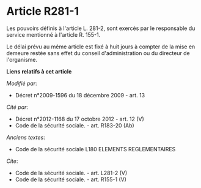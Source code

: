 # Article R281-1

Les pouvoirs définis à l'article L. 281-2, sont exercés par le responsable du service mentionné à l'article R. 155-1. 

Le délai prévu au même article est fixé à huit jours à compter de la mise en demeure restée sans effet du conseil
d'administration ou du directeur de l'organisme.

**Liens relatifs à cet article**

_Modifié par_:

  - Décret n°2009-1596 du 18 décembre 2009 - art. 13

_Cité par_:

  - Décret n°2012-1168 du 17 octobre 2012 - art. 12 (V)
  - Code de la sécurité sociale. - art. R183-20 (Ab)

_Anciens textes_:

  - Code de la sécurité sociale L180 ELEMENTS REGLEMENTAIRES

_Cite_:

  - Code de la sécurité sociale. - art. L281-2 (V)
  - Code de la sécurité sociale. - art. R155-1 (V)
